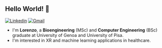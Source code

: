 ## Hello World! :sushi:

[![Linkedin](https://img.shields.io/badge/-LinkedIn-blue?style=flat&logo=Linkedin&logoColor=white)](https://www.linkedin.com/in/lorenzo-gerini-78750b201/)
[![Gmail](https://img.shields.io/badge/-Gmail-c14438?style=flat&logo=Gmail&logoColor=white)](mailto:lorenzogerini9@gmail.com)

- I'm **Lorenzo**, a **Bioengineering** (MSc) and **Computer Engineering** (BSc) graduate at University of Genoa and University of Pisa.
- I'm interested in XR and machine learning applications in healthcare. 


<!--
**lorenzogerini/lorenzogerini** is a ✨ _special_ ✨ repository because its `README.md` (this file) appears on your GitHub profile.

Here are some ideas to get you started:

- 🔭 I’m currently working on ...
- 🌱 I’m currently learning ...
- 👯 I’m looking to collaborate on ...
- 🤔 I’m looking for help with ...
- 💬 Ask me about ...
- 📫 How to reach me: ...
- 😄 Pronouns: ...
- ⚡ Fun fact: ...
-->
